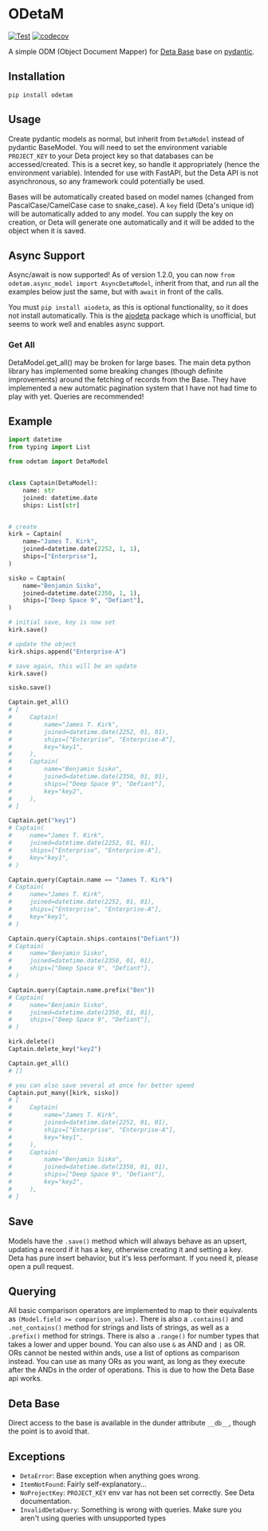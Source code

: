 # ODetaM

[![Test](https://github.com/rickh94/ODetaM/actions/workflows/test.yml/badge.svg)](https://github.com/rickh94/ODetaM/actions/workflows/test.yml)
[![codecov](https://codecov.io/gh/rickh94/odetam/branch/main/graph/badge.svg?token=BLDIMHU9FB)](https://codecov.io/gh/rickh94/odetam)

A simple ODM (Object Document Mapper) for [Deta Base](https://deta.sh) base on
[pydantic](https://github.com/samuelcolvin/pydantic/).

## Installation

`pip install odetam`

## Usage

Create pydantic models as normal, but inherit from `DetaModel` instead of pydantic
BaseModel. You will need to set the environment variable `PROJECT_KEY` to your Deta
project key so that databases can be accessed/created. This is a secret key, so handle
it appropriately (hence the environment variable). Intended for use with FastAPI, but
the Deta API is not asynchronous, so any framework could potentially be used.

Bases will be automatically created based on model names (changed from
PascalCase/CamelCase case to snake_case). A `key` field (Deta's unique id) will be
automatically added to any model. You can supply the key on creation, or Deta will
generate one automatically and it will be added to the object when it is saved.

## Async Support

Async/await is now supported! As of version 1.2.0, you can now 
`from odetam.async_model import AsyncDetaModel`, inherit from that, and run 
all the examples below just the same, but with `await` in front of the calls.

You must `pip install aiodeta`, as this is optional functionality, so it does not 
install automatically. This is the [aiodeta](https://github.com/leits/aiodeta/)
package which is unofficial, but seems to work well and enables async support.


### Get All

DetaModel.get_all() may be broken for large bases. The main deta python library has
implemented some breaking changes (though definite improvements) around the fetching
of records from the Base. They have implemented a new automatic pagination system 
that I have not had time to play with yet. Queries are recommended!


## Example

```python
import datetime
from typing import List

from odetam import DetaModel


class Captain(DetaModel):
    name: str
    joined: datetime.date
    ships: List[str]


# create
kirk = Captain(
    name="James T. Kirk",
    joined=datetime.date(2252, 1, 1),
    ships=["Enterprise"],
)

sisko = Captain(
    name="Benjamin Sisko",
    joined=datetime.date(2350, 1, 1),
    ships=["Deep Space 9", "Defiant"],
)

# initial save, key is now set
kirk.save()

# update the object
kirk.ships.append("Enterprise-A")

# save again, this will be an update
kirk.save()

sisko.save()

Captain.get_all()
# [
#     Captain(
#         name="James T. Kirk", 
#         joined=datetime.date(2252, 01, 01), 
#         ships=["Enterprise", "Enterprise-A"],
#         key="key1",
#     ),
#     Captain(
#         name="Benjamin Sisko",
#         joined=datetime.date(2350, 01, 01), 
#         ships=["Deep Space 9", "Defiant"],
#         key="key2",
#     ),
# ]

Captain.get("key1")
# Captain(
#     name="James T. Kirk", 
#     joined=datetime.date(2252, 01, 01), 
#     ships=["Enterprise", "Enterprise-A"],
#     key="key1",
# )

Captain.query(Captain.name == "James T. Kirk")
# Captain(
#     name="James T. Kirk", 
#     joined=datetime.date(2252, 01, 01), 
#     ships=["Enterprise", "Enterprise-A"],
#     key="key1",
# )

Captain.query(Captain.ships.contains("Defiant"))
# Captain(
#     name="Benjamin Sisko",
#     joined=datetime.date(2350, 01, 01),
#     ships=["Deep Space 9", "Defiant"],
# )

Captain.query(Captain.name.prefix("Ben"))
# Captain(
#     name="Benjamin Sisko",
#     joined=datetime.date(2350, 01, 01),
#     ships=["Deep Space 9", "Defiant"],
# )

kirk.delete()
Captain.delete_key("key2")

Captain.get_all()
# []

# you can also save several at once for better speed
Captain.put_many([kirk, sisko])
# [
#     Captain(
#         name="James T. Kirk", 
#         joined=datetime.date(2252, 01, 01), 
#         ships=["Enterprise", "Enterprise-A"],
#         key="key1",
#     ),
#     Captain(
#         name="Benjamin Sisko",
#         joined=datetime.date(2350, 01, 01), 
#         ships=["Deep Space 9", "Defiant"],
#         key="key2",
#     ),
# ]

```

## Save

Models have the `.save()` method which will always behave as an upsert, updating a
record if it has a key, otherwise creating it and setting a key. Deta has pure insert
behavior, but it's less performant. If you need it, please open a pull request.

## Querying

All basic comparison operators are implemented to map to their equivalents as
`(Model.field >= comparison_value)`. There is also a `.contains()` and `.not_contains()`
method for strings and lists of strings, as well as a `.prefix()` method for strings.
There is also a `.range()` for number types that takes a lower and upper bound. You can
also use `&`  as AND and `|` as OR. ORs cannot be nested within ands, use a list of
options as comparison instead. You can use as many ORs as you want, as long as they
execute after the ANDs in the order of operations. This is due to how the Deta Base api
works.

## Deta Base

Direct access to the base is available in the dunder attribute `__db__`, though the
point is to avoid that.

## Exceptions

- `DetaError`: Base exception when anything goes wrong.
- `ItemNotFound`: Fairly self-explanatory...
- `NoProjectKey`: `PROJECT_KEY` env var has not been set correctly. See Deta
  documentation.
- `InvalidDetaQuery`: Something is wrong with queries. Make sure you aren't using
  queries with unsupported types